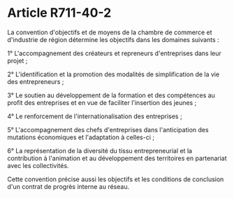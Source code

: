 # Article R711-40-2

<p>La convention d'objectifs et de moyens de la chambre de commerce et d'industrie de région détermine les objectifs dans les domaines suivants :</p><p>1° L'accompagnement des créateurs et repreneurs d'entreprises dans leur projet ;</p><p>2° L'identification et la promotion des modalités de simplification de la vie des entrepreneurs ;</p><p>3° Le soutien au développement de la formation et des compétences au profit des entreprises et en vue de faciliter l'insertion des jeunes ;</p><p>4° Le renforcement de l'internationalisation des entreprises ;</p><p>5° L'accompagnement des chefs d'entreprises dans l'anticipation des mutations économiques et l'adaptation à celles-ci ;</p><p>6° La représentation de la diversité du tissu entrepreneurial et la contribution à l'animation et au développement des territoires en partenariat avec les collectivités.</p><p>Cette convention précise aussi les objectifs et les conditions de conclusion d'un contrat de progrès interne au réseau. </p>